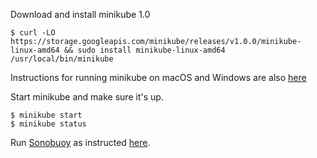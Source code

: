 Download and install minikube 1.0
```shell
$ curl -LO https://storage.googleapis.com/minikube/releases/v1.0.0/minikube-linux-amd64 && sudo install minikube-linux-amd64 /usr/local/bin/minikube
```
Instructions for running minikube on macOS and Windows are also [here](https://github.com/kubernetes/minikube)

Start minikube and make sure it's up.
```shell
$ minikube start
$ minikube status
```

Run [Sonobuoy](https://github.com/heptio/sonobuoy) as instructed [here](https://github.com/cncf/k8s-conformance/blob/master/instructions.md).
